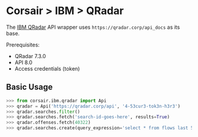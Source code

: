 # Corsair > IBM > QRadar
The [IBM QRadar](https://www.ibm.com/security/security-intelligence/qradar) API wrapper uses `https://qradar.corp/api_docs` as its base.

Prerequisites:

* QRadar 7.3.0
* API 8.0
* Access credentials (token)


## Basic Usage

```python
>>> from corsair.ibm.qradar import Api
>>> qradar = Api('https://qradar.corp/api', '4-53cur3-tok3n-h3r3')
>>> qradar.searches.filter()
>>> qradar.searches.fetch('search-id-goes-here', results=True)
>>> qradar.offenses.fetch(40322)
>>> qradar.searches.create(query_expression='select * from flows last 5 minutes')
```
